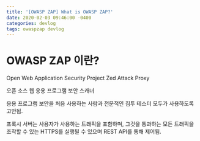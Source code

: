 ```yaml
---
title: '[OWASP ZAP] What is OWASP ZAP?'
date: 2020-02-03 09:46:00 -0400
categories: devlog
tags: owaspzap devlog
---
```


# OWASP ZAP 이란?

Open Web Application Security Project Zed Attack Proxy

오픈 소스 웹 응용 프로그램 보안 스캐너

응용 프로그램 보안을 처음 사용하는 사람과 전문적인 침투 테스터 모두가 사용하도록 고안됨.

프록시 서버는 사용자가 사용하는 트래픽을 포함하며, 그것을 통과하는 모든 트래픽을 조작할 수 있는 HTTPS를 실행될 수 있으며 REST API를 통해 제어됨.
